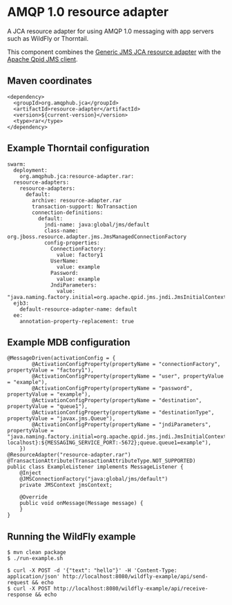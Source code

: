# AMQP 1.0 resource adapter

A JCA resource adapter for using AMQP 1.0 messaging with app servers
such as WildFly or Thorntail.

This component combines the
[Generic JMS JCA resource adapter](https://github.com/jms-ra/generic-jms-ra)
with the
[Apache Qpid JMS client](https://qpid.apache.org/components/jms/index.html).

## Maven coordinates

    <dependency>
      <groupId>org.amqphub.jca</groupId>
      <artifactId>resource-adapter</artifactId>
      <version>${current-version}</version>
      <type>rar</type>
    </dependency>

## Example Thorntail configuration

    swarm:
      deployment:
        org.amqphub.jca:resource-adapter.rar:
      resource-adapters:
        resource-adapters:
          default:
            archive: resource-adapter.rar
            transaction-support: NoTransaction
            connection-definitions:
              default:
                jndi-name: java:global/jms/default
                class-name: org.jboss.resource.adapter.jms.JmsManagedConnectionFactory
                config-properties:
                  ConnectionFactory:
                    value: factory1
                  UserName:
                    value: example
                  Password:
                    value: example
                  JndiParameters:
                    value: "java.naming.factory.initial=org.apache.qpid.jms.jndi.JmsInitialContextFactory;connectionFactory.factory1=amqp://${env.MESSAGING_SERVICE_HOST:localhost}:${env.MESSAGING_SERVICE_PORT:5672}"
      ejb3:
        default-resource-adapter-name: default
      ee:
        annotation-property-replacement: true

## Example MDB configuration

    @MessageDriven(activationConfig = {
            @ActivationConfigProperty(propertyName = "connectionFactory", propertyValue = "factory1"),
            @ActivationConfigProperty(propertyName = "user", propertyValue = "example"),
            @ActivationConfigProperty(propertyName = "password", propertyValue = "example"),
            @ActivationConfigProperty(propertyName = "destination", propertyValue = "queue1"),
            @ActivationConfigProperty(propertyName = "destinationType", propertyValue = "javax.jms.Queue"),
            @ActivationConfigProperty(propertyName = "jndiParameters", propertyValue = "java.naming.factory.initial=org.apache.qpid.jms.jndi.JmsInitialContextFactory;connectionFactory.factory1=amqp://${MESSAGING_SERVICE_HOST:-localhost}:${MESSAGING_SERVICE_PORT:-5672};queue.queue1=example"),
        })
    @ResourceAdapter("resource-adapter.rar")
    @TransactionAttribute(TransactionAttributeType.NOT_SUPPORTED)
    public class ExampleListener implements MessageListener {
        @Inject
        @JMSConnectionFactory("java:global/jms/default")
        private JMSContext jmsContext;

        @Override
        public void onMessage(Message message) {
        }
    }

## Running the WildFly example

    $ mvn clean package
    $ ./run-example.sh

    $ curl -X POST -d '{"text": "hello"}' -H 'Content-Type: application/json' http://localhost:8080/wildfly-example/api/send-request && echo
    $ curl -X POST http://localhost:8080/wildfly-example/api/receive-response && echo


<!-- # AMQP 1.0 resource adapter - Thorntail example -->

<!-- 1. Start an AMQP 1.0 server on localhost and port 5672.  If your -->
<!--    server does not create queues on demand, use the tools for your -->
<!--    server to create queues called `example/requests` and -->
<!--    `example/responses`. -->

<!-- 2. Build and run the example code. -->

<!--         $ mvn thorntail:run -->

<!-- 3. In another shell, use `curl` to send text to the `send-request` endpoint. -->

<!--         $ curl -X POST -d '{"text": "hello"}' -H 'Content-Type: application/json' http://localhost:8080/api/send-request -->
<!--         ID:4a63adc0-547c-4881-bc3e-3c8eb7007648:2:1:1-1 -->

<!-- 4. Use `curl` again to get the response from the `receive-response` endpoint. -->

<!--         $ curl -X POST http://localhost:8080/api/receive-response -->
<!--         ID:4a63adc0-547c-4881-bc3e-3c8eb7007648:2:1:1-1: HELLO -->
